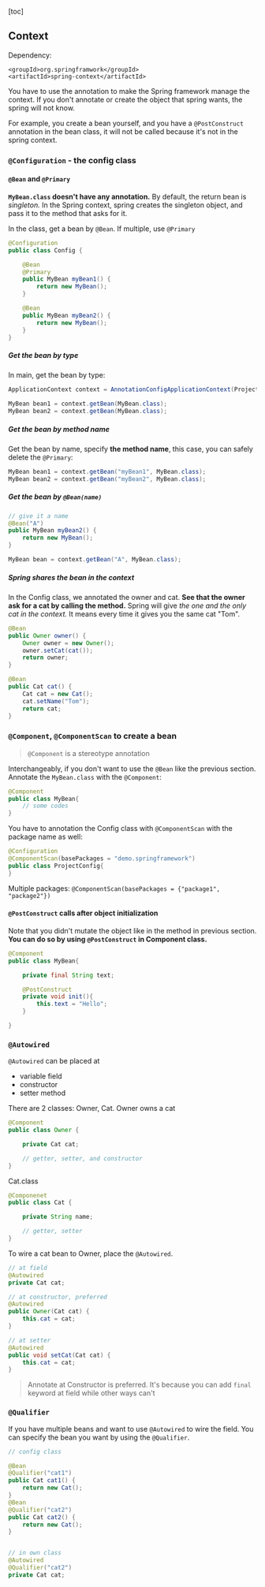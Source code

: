 [toc]
## Context

Dependency:
```
<groupId>org.springframwork</groupId>
<artifactId>spring-context</artifactId>
```

You have to use the annotation to make the Spring framework manage the context. If you don't annotate or create the object that spring wants, the spring will not know. 

For example, you create a bean yourself, and you have a `@PostConstruct` annotation in the bean class, it will not be called because it's not in the spring context.

###  `@Configuration` - the config class

#### `@Bean` and `@Primary`

**`MyBean.class` doesn't have any annotation.** By default, the return bean is *singleton.* 
In the Spring context, spring creates the singleton object, and pass it to the method that asks for it.

In the class, get a bean by `@Bean`. If multiple, use `@Primary`
```java
@Configuration
public class Config {

    @Bean
    @Primary
    public MyBean myBean1() {
        return new MyBean();
    }

    @Bean
    public MyBean myBean2() {
        return new MyBean();
    }
}
```

##### Get the bean by type
In main, get the bean by type:
```java
ApplicationContext context = AnnotationConfigApplicationContext(ProjectConfig.class);

MyBean bean1 = context.getBean(MyBean.class);
MyBean bean2 = context.getBean(MyBean.class);
```

##### Get the bean by method name
Get the bean by name, specify **the method name**, this case, you can safely delete the `@Primary`:
```java
MyBean bean1 = context.getBean("myBean1", MyBean.class);
MyBean bean2 = context.getBean("myBean2", MyBean.class);
```

##### Get the bean by `@Bean(name)`

```java
// give it a name
@Bean("A")
public MyBean myBean2() {
    return new MyBean();
}

MyBean bean = context.getBean("A", MyBean.class);
```

##### Spring shares the bean in the context
In the Config class, we annotated the owner and cat. **See that the owner ask for a cat by calling the method.** Spring will give *the one and the only cat in the context.* It means every time it gives you the same cat "Tom".
```java
@Bean
public Owner owner() {
    Owner owner = new Owner();
    owner.setCat(cat());
    return owner;
}

@Bean
public Cat cat() {
    Cat cat = new Cat();
    cat.setName("Tom");
    return cat;
}
```

### `@Component`, `@ComponentScan` to create a bean

> `@Component` is a stereotype annotation

Interchangeably, if you don't want to use the `@Bean` like the previous section. Annotate the `MyBean.class` with the `@Component`:
```java
@Component
public class MyBean{
    // some codes
}
```

You have to annotation the Config class with `@ComponentScan` with the package name as well:
```java
@Configuration
@ComponentScan(basePackages = "demo.springframework")
public class ProjectConfig{
}
```
Multiple packages:
`@ComponentScan(basePackages = {"package1", "package2"})`

#### `@PostConstruct` calls after object initialization

Note that you didn't mutate the object like in the method in previous section. **You can do so by using `@PostConstruct` in Component class.** 
```java
@Component
public class MyBean{

    private final String text;

    @PostConstruct
    private void init(){
        this.text = "Hello";
    }

}
```

### `@Autowired`

`@Autowired` can be placed at
- variable field
- constructor
- setter method

There are 2 classes: Owner, Cat. Owner owns a cat
```java
@Component
public class Owner {

    private Cat cat;

    // getter, setter, and constructor
}
```

Cat.class
```java
@Componenet
public class Cat {

    private String name;

    // getter, setter
}
```

To wire a cat bean to Owner, place the `@Autowired`.
```java
// at field
@Autowired
private Cat cat;

// at constructor, preferred
@Autowired
public Owner(Cat cat) {
    this.cat = cat;
}

// at setter
@Autowired
public void setCat(Cat cat) {
    this.cat = cat;
}
```

> Annotate at Constructor is preferred. It's because you can add `final` keyword at field while other ways can't

### `@Qualifier`

If you have multiple beans and want to use `@Autowired` to wire the field. You can specify the bean you want by using the `@Qualifier`.
```java
// config class

@Bean
@Qualifier("cat1")
public Cat cat1() {
    return new Cat();
}
@Bean
@Qualifier("cat2")
public Cat cat2() {
    return new Cat();
}


// in own class
@Autowired
@Qualifier("cat2")
private Cat cat;
```
